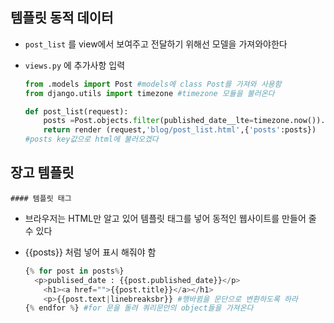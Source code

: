 ## 템플릿 동적 데이터

- `post_list` 를 view에서 보여주고 전달하기 위해선 모델을 가져와야한다

- `views.py` 에 추가사항 입력

  ```python
  from .models import Post #models에 class Post를 가져와 사용함
  from django.utils import timezone #timezone 모듈을 불러온다
  
  def post_list(request):
      posts =Post.objects.filter(published_date__lte=timezone.now()).order_by('published_date')
      return render (request,'blog/post_list.html',{'posts':posts})
  #posts key값으로 html에 불러오겠다 
  
  ```

  

## 장고 템플릿

	#### 템플릿 태그

- 브라우저는 HTML만 알고 있어 템플릿 태그를 넣어 동적인 웹사이트를 만들어 줄 수 있다

- {{posts}} 처럼 넣어 표시 해줘야 함

  ```python
  {% for post in posts%}
  	<p>publised_date : {{post.published_date}}</p>
      <h1><a href="">{{post.title}}</a></h1>
      <p>{{post.text|linebreaksbr}} #행바뀜을 문단으로 변환하도록 하라
  {% endfor %} #for 문을 돌려 쿼리문안의 object들을 가져온다
  ```

  

